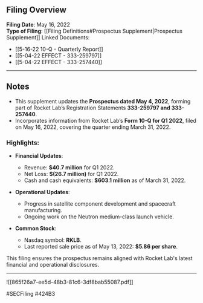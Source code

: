 ## Filing Overview

**Filing Date**: May 16, 2022  
**Type of Filing**: [[Filing Definitions#Prospectus Supplement|Prospectus Supplement]]
Linked Documents: 
-  [[5-16-22 10-Q - Quarterly Report]]
-  [[5-04-22 EFFECT - 333-259797]]
-  [[5-04-22 EFFECT - 333-257440]]

---
## Notes

- This supplement updates the **Prospectus dated May 4, 2022**, forming part of Rocket Lab’s Registration Statements **333-259797 and 333-257440**.
- Incorporates information from Rocket Lab’s **Form 10-Q for Q1 2022**, filed on May 16, 2022, covering the quarter ending March 31, 2022.

### Highlights:

- **Financial Updates**:
    - Revenue: **$40.7 million** for Q1 2022.
    - Net Loss: **$(26.7 million)** for Q1 2022.
    - Cash and cash equivalents: **$603.1 million** as of March 31, 2022.
- **Operational Updates**:
    
    - Progress in satellite component development and spacecraft manufacturing.
    - Ongoing work on the Neutron medium-class launch vehicle.
- **Common Stock**:
    - Nasdaq symbol: **RKLB**.
    - Last reported sale price as of May 13, 2022: **$5.86 per share**.

This filing ensures the prospectus remains aligned with Rocket Lab's latest financial and operational disclosures.

---

![[865f26a7-ee5d-48b3-81c6-3df8bab55087.pdf]]

#SECFiling #424B3
